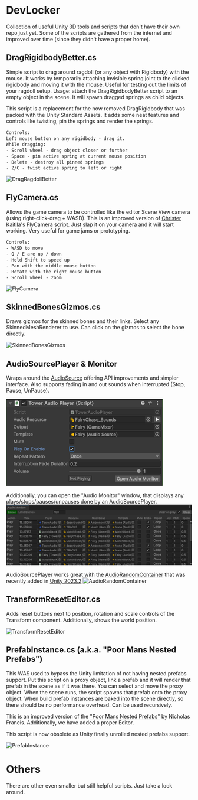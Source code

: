 # DevLocker

Collection of useful Unity 3D tools and scripts that don't have their own repo just yet. Some of the scripts are gathered from the internet and improved over time (since they didn't have a proper home).

## DragRigidbodyBetter.cs
Simple script to drag around ragdoll (or any object with Rigidbody) with the mouse.
It works by temporarily attaching invisible spring joint to the clicked rigidbody and moving it with the mouse.
Useful for testing out the limits of your ragdoll setup.
Usage: attach the DragRigidbodyBetter script to an empty object in the scene. It will spawn dragged springs as child objects.

This script is a replacement for the now removed DragRigidbody that was packed with the Unity Standard Assets.
It adds some neat features and controls like twisting, pin the springs and render the springs.
```
Controls: 
Left mouse button on any rigidbody - drag it.
While dragging:
- Scroll wheel - drag object closer or further
- Space - pin active spring at current mouse position
- Delete - destroy all pinned springs
- Z/C - twist active spring to left or right
```
![DragRagdollBetter](Docs/Screenshots/DragRagdollBetterShot.png)

## FlyCamera.cs
Allows the game camera to be controlled like the editor Scene View camera (using right-click-drag + WASD). This is an improved version of [Christer Kaitila](https://gist.github.com/McFunkypants/5a9dad582461cb8d9de3)'s FlyCamera script. Just slap it on your camera and it will start working.
Very useful for game jams or prototyping.
```
Controls: 
- WASD to move
- Q / E are up / down
- Hold Shift to speed up
- Pan with the middle mouse button
- Rotate with the right mouse button
- Scroll wheel - zoom
```
![FlyCamera](Docs/Screenshots/FlyCameraShot.png)

## SkinnedBonesGizmos.cs
Draws gizmos for the skinned bones and their links. Select any SkinnedMeshRenderer to use. Can click on the gizmos to select the bone directly.

![SkinnedBonesGizmos](Docs/Screenshots/SkinnedBonesGizmosShot.png)

## AudioSourcePlayer & Monitor
Wraps around the [AudioSource](https://docs.unity3d.com/ScriptReference/AudioSource.html) offering API improvements and simpler interface.
Also supports fading in and out sounds when interrupted (Stop, Pause, UnPause).

![AudioSourcePlayer](Docs/Screenshots/AudioSourcePlayerShot.png)

Additionally, you can open the "Audio Monitor" window, that displays any plays/stops/pauses/unpauses done by an AudioSourcePlayer.
![AudioMonitor](Docs/Screenshots/AudioMonitorShot.png)


AudioSourcePlayer works great with the [AudioRandomContainer](https://docs.unity3d.com/2023.2/Documentation/Manual/AudioRandomContainer.html) that was recently added in [Unity 2023.2](https://blog.unity.com/engine-platform/2023-2-tech-stream-now-available)
![AudioRandomContainer](https://blog-api.unity.com/sites/default/files/2023-11/Audio%20Random%20Container%20Window.png?imwidth=1260&)

## TransformResetEditor.cs
Adds reset buttons next to position, rotation and scale controls of the Transform component. Additionally, shows the world position.

![TransformResetEditor](Docs/Screenshots/TransformResetEditorShot.png)

## PrefabInstance.cs (a.k.a. "Poor Mans Nested Prefabs")
This WAS used to bypass the Unity limitation of not having nested prefabs support.
Put this script on a proxy object, link a prefab and it will render that prefab in the scene as if it was there.
You can select and move the proxy object. When the scene runs, the script spawns that prefab onto the proxy object.
When build prefab instances are baked into the scene directly, so there should be no performance overhead.
Can be used recursively.
 
This is an improved version of the ["Poor Mans Nested Prefabs"](http://framebunker.com/blog/poor-mans-nested-prefabs) by Nicholas Francis.
Additionally, we have added a proper Editor.

This script is now obsolete as Unity finally unrolled nested prefabs support.

![PrefabInstance](Docs/Screenshots/PrefabInstanceShot.png)

# Others
There are other even smaller but still helpful scripts. Just take a look around.
